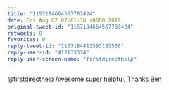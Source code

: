 ```yaml
---
title: "1157184664567783424"
date: Fri Aug 02 07:01:38 +0000 2019
original-tweet-id: "1157184664567783424"
retweets: 0
favorites: 0
reply-tweet-id: "1157184413593153536"
reply-user-id: "412133374"
reply-user-screen-name: "firstdirecthelp"
---
```

<a href="https://twitter.com/firstdirecthelp">@firstdirecthelp</a> Awesome super helpful, Thanks Ben
